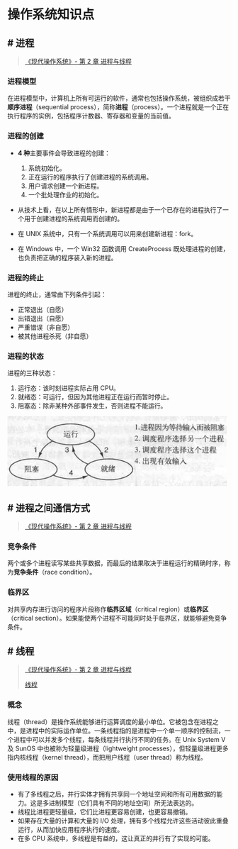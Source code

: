 # 操作系统知识点

## # 进程

> [《现代操作系统》- 第 2 章 进程与线程](https://book.douban.com/subject/3852290/)

### 进程模型

在进程模型中，计算机上所有可运行的软件，通常也包括操作系统，被组织成若干**顺序进程**（sequential process），简称**进程**（process）。一个进程就是一个正在执行程序的实例，包括程序计数器、寄存器和变量的当前值。

### 进程的创建

- **4 种**主要事件会导致进程的创建：
  1. 系统初始化。
  2. 正在运行的程序执行了创建进程的系统调用。
  3. 用户请求创建一个新进程。
  4. 一个批处理作业的初始化。

- 从技术上看，在以上所有情形中，新进程都是由于一个已存在的进程执行了一个用于创建进程的系统调用而创建的。

- 在 UNIX 系统中，只有一个系统调用可以用来创建新进程：fork。
- 在 Windows 中，一个 Win32 函数调用 CreateProcess 既处理进程的创建，也负责把正确的程序装入新的进程。

### 进程的终止

进程的终止，通常由下列条件引起：

+ 正常退出（自愿）
+ 出错退出（自愿）
+ 严重错误（非自愿）
+ 被其他进程杀死（非自愿）

### 进程的状态

进程的三种状态：

1. 运行态：该时刻进程实际占用 CPU。
2. 就绪态：可运行，但因为其他进程正在运行而暂时停止。
3. 阻塞态：除非某种外部事件发生，否则进程不能运行。

![1542289841869](assets/1542289841869.png)

## # 进程之间通信方式

> [《现代操作系统》- 第 2 章 进程与线程](https://book.douban.com/subject/3852290/)

### 竞争条件

两个或多个进程读写某些共享数据，而最后的结果取决于进程运行的精确时序，称为**竞争条件**（race condition）。

### 临界区

对共享内存进行访问的程序片段称作**临界区域**（critical region）或**临界区**（critical section）。如果能使两个进程不可能同时处于临界区，就能够避免竞争条件。

## # 线程

> [《现代操作系统》- 第 2 章 进程与线程](https://book.douban.com/subject/3852290/)
>
> [线程](https://zh.wikipedia.org/wiki/%E7%BA%BF%E7%A8%8B)

### 概念

线程（thread）是操作系统能够进行运算调度的最小单位。它被包含在进程之中，是进程中的实际运作单位。一条线程指的是进程中一个单一顺序的控制流，一个进程中可以并发多个线程，每条线程并行执行不同的任务。在 Unix System V 及 SunOS 中也被称为轻量级进程（lightweight processes），但轻量级进程更多指内核线程（kernel thread），而把用户线程（user thread）称为线程。

### 使用线程的原因

+ 有了多线程之后，并行实体才拥有共享同一个地址空间和所有可用数据的能力。这是多进制模型（它们具有不同的地址空间）所无法表达的。
+ 线程比进程更轻量级，它们比进程更容易创建，也更容易撤销。
+ 如果存在大量的计算和大量的 I/O 处理，拥有多个线程允许这些活动彼此重叠运行，从而加快应用程序执行的速度。
+ 在多 CPU 系统中，多线程是有益的，这让真正的并行有了实现的可能。
